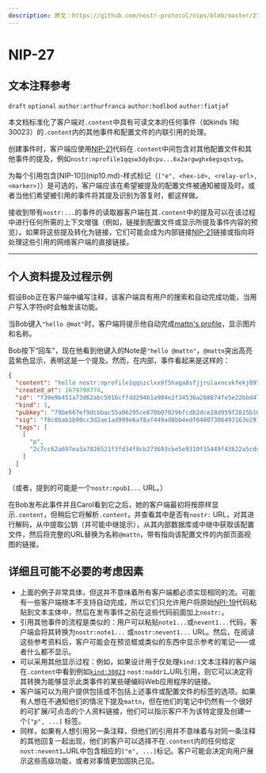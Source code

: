 ```yaml
---
description: 原文：https://github.com/nostr-protocol/nips/blob/master/27.md
---
```


NIP-27
======

文本注释参考
--------------------

`draft` `optional` `author:arthurfranca` `author:hodlbod` `author:fiatjaf`

本文档标准化了客户端对`.content`中具有可读文本的任何事件（如kinds 1和30023）的`.content`内的其他事件和配置文件的内联引用的处理。

创建事件时，客户端应使用[NIP-21](nip21.md)代码在`.content`中间包含对其他配置文件和其他事件的提及，例如`nostr:nprofile1qqsw3dy8cpu...6x2argwghx6egsqstvg`。

为每个引用包含[NIP-10]](nip10.md)-样式标记（`["e", <hex-id>, <relay-url>, <marker>]`）是可选的，客户端应该在希望被提及的配置文件被通知被提及时，或者当他们希望被引用的事件将其提及识别为答复时，都这样做。

接收到带有`nostr:...`的事件的读取器客户端在其`.content`中的提及可以在该过程中进行任何所需的上下文增强（例如，链接到配置文件或显示所提及事件内容的预览）。如果将这些提及转化为链接，它们可能会成为内部链接[NIP-21](nip21.md)链接或指向将处理这些引用的网络客户端的直接链接。

---

## 个人资料提及过程示例

假设Bob正在客户端中编写注释，该客户端具有用户的搜索和自动完成功能，当用户写入字符`@`时会触发该功能。

当Bob键入`"hello @mat"`时，客户端将提示他自动完成[mattn's profile](https://gateway.nostr.com/p/2c7cc62a697ea3a7826521f3fd34f0cb273693cbe5e9310f35449f43622a5cdc)，显示图片和名称。

Bob按下“回车”，现在他看到他键入的Note是`"hello @mattn"`，`@mattn`突出高亮蓝紫色显示，表明这是一个提及。然而，在内部，事件看起来是这样的：

```json
{
  "content": "hello nostr:nprofile1qqszclxx9f5haga8sfjjrulaxncvkfekj097t6f3pu65f86rvg49ehqj6f9dh",
  "created_at": 1679790774,
  "id": "f39e9b451a73d62abc5016cffdd294b1a904e2f34536a208874fe5e22bbd47cf",
  "kind": 1,
  "pubkey": "79be667ef9dcbbac55a06295ce870b07029bfcdb2dce28d959f2815b16f81798",
  "sig": "f8c8bab1b90cc3d2ae1ad999e6af8af449ad8bb4edf64807386493163e29162b5852a796a8f474d6b1001cddbaac0de4392838574f5366f03cc94cf5dfb43f4d",
  "tags": [
    [
      "p",
      "2c7cc62a697ea3a7826521f3fd34f0cb273693cbe5e9310f35449f43622a5cdc"
    ]
  ]
}
```

（或者，提到的可能是一个`nostr:npub1...` URL。）

在Bob发布此事件并且Carol看到它之后，她的客户端最初将按原样显示`.content`，但稍后它将解析`.content`，并查看其中是否有`nostr:` URL，对其进行解码，从中提取公钥（并可能中继提示），从其内部数据库或中继中获取该配置文件，然后将完整的URL替换为名称`@mattn`，带有指向该配置文件的内部页面视图的链接。

## 详细且可能不必要的考虑因素

- 上面的例子非常具体，但这并不意味着所有客户端都必须实现相同的流。可能有一些客户端根本不支持自动完成，所以它们只允许用户将原始[NPI-19](nip19.md)代码粘贴到文本主体中，然后在发布事件之前在这些代码前面加上`nostr:`。
- 引用其他事件的流程是类似的：用户可以粘贴`note1...`或`nevent1...`代码，客户端会将其转换为`nostr:note1...` 或`nostr:nevent1...` URL。然后，在阅读这些参考资料后，客户可能会在预览框或类似的东西中显示参考的笔记——或者什么都不显示。
- 可以采用其他显示过程：例如，如果设计用于仅处理`kind:1`文本注释的客户端在`.content`中看到例如[`kind:30023`](nip23.md) `nost:naddr1…`URL引用，则它可以决定将其转换为能够显示此类事件的某些硬编码Web应用程序的链接。
- 客户端可以为用户提供包括或不包括上述事件或配置文件的标签的选项。如果有人想在不通知他们的情况下提及`mattn`，但在他们的笔记中仍然有一个很好的可扩展/可点击的个人资料链接，他们可以指示客户不为该特定提及创建一个`["p", ...]` 标签。
- 同样，如果有人想引用另一条注释，但他们的引用并不意味着与对同一条注释的其他回复一起出现，他们的客户可以选择不在`.content`内的任何给定`nost:nevent1…`URL中包含相应的`["e", ...]`标记。客户可能会决定向用户展示这些高级功能，或者对事情更加固执己见。
